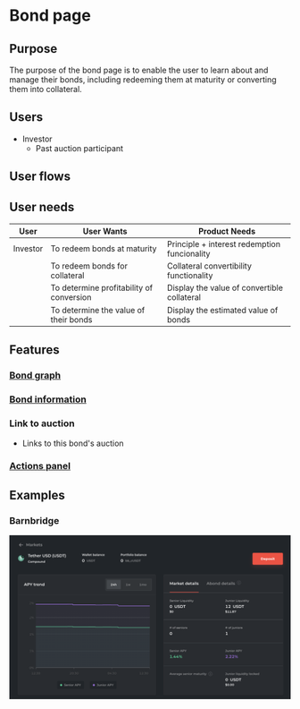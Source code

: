 # Bond page

## Purpose

The purpose of the bond page is to enable the user to learn about and manage their bonds, including redeeming them at maturity or converting them into collateral.

## Users

- Investor
  - Past auction participant

## User flows

## User needs

| User     | User Wants                               | Product Needs                                |
| -------- | ---------------------------------------- | -------------------------------------------- |
| Investor | To redeem bonds at maturity              | Principle + interest redemption funcionality |
|          | To redeem bonds for collateral           | Collateral convertibility functionality      |
|          | To determine profitability of conversion | Display the value of convertible collateral  |
|          | To determine the value of their bonds    | Display the estimated value of bonds         |

## Features

### [Bond graph](features/bond_graph.md)

### [Bond information](features/bond_information.md)

### Link to auction

- Links to this bond's auction

### [Actions panel](features/actions_panel.md)

## Examples

### Barnbridge

![](../../assets/barnbridge/bond_page.png)
